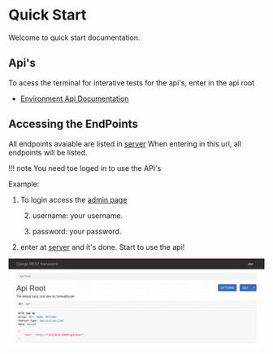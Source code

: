 # Quick Start

Welcome to quick start documentation.

## Api's
To acess the terminal for interative tests for the api's,
enter in the api root

- [Environment Api Documentation](./endpoints.md)

## Accessing the EndPoints
All endpoints avaiable are listed in [server](http://18.216.21.236:8000/api/)
When entering in this url, all endpoints will be listed.

!!! note
    You need toe loged in to use the API's


Example: 
1. To login access the [admin page](http://18.216.21.236:8000/admin/)

   2. username: your username.
   
   3. password: your password.
   
3. enter at [server](http://18.216.21.236:8000/api/) and it's done. Start to use the api!

![avaiable_endpoints](../img/endpoints.png)